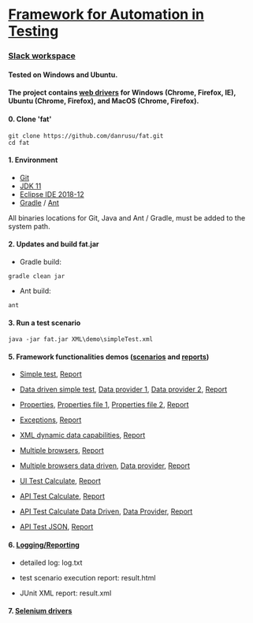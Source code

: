 # [Framework for Automation in Testing](https://github.com/danrusu/fat)

### [Slack workspace](fat-rr74038.slack.com)

#### Tested on Windows and Ubuntu.

#### The project contains [web drivers](https://github.com/danrusu/fat/tree/master/webDrivers) for Windows (Chrome, Firefox, IE), Ubuntu (Chrome, Firefox), and MacOS (Chrome, Firefox).


#### 0. Clone 'fat'

```
git clone https://github.com/danrusu/fat.git
cd fat
```


#### 1. Environment
 - [Git](https://git-scm.com/downloads)
 - [JDK 11](https://www.oracle.com/technetwork/java/javase/downloads/index.html)
 - [Eclipse IDE 2018-12](https://www.eclipse.org/eclipseide/2018-12/)
 - [Gradle](https://gradle.org/) / [Ant](https://ant.apache.org/bindownload.cgi)
 
 All binaries locations for Git, Java and Ant / Gradle, must be added to the system path.
 

#### 2. Updates and build fat.jar

- Gradle build:


```
gradle clean jar
```

- Ant build:

```
ant
```


#### 3. Run a test scenario

```
java -jar fat.jar XML\demo\simpleTest.xml
```


#### 5. Framework functionalities demos ([scenarios](XML/demo) and [reports](logs))
 
 - [Simple test](XML/demo/simpleTest.xml), 
 [Report](http://danrusu.ro/logs/log_demo_simpleTest/result.html)
 
 
 - [Data driven simple test](XML/demo/simpleDataProvider.xml),
 [Data provider 1](resources/dataProviders/demo/mockUsers.txt), 
 [Data provider 2](resources/dataProviders/demo/mockFamilyUsers.txt), 
 [Report](http://danrusu.ro/logs/log_demo_simpleDataProvider/result.html)


 - [Properties](XML/demo/properties.xml),
 [Properties file 1](resources/properties/demo/test.properties), 
 [Properties file 2](resources/properties/demo/dynamic.properties), 
 [Report](http://danrusu.ro/logs/log_demo_properties/result.html) 
 
 
 - [Exceptions](XML/demo/exceptions.xml), 
 [Report](http://danrusu.ro/logs/log_demo_exceptions/result.html)
 
 
 - [XML dynamic data capabilities](XML/demo/XmlDynamicData.xml), 
 [Report](http://danrusu.ro/logs/log_demo_XmlDynamicData/result.html)
 
 
  - [Multiple browsers](XML/demo/browsers.xml), 
 [Report](http://danrusu.ro/logs/log_demo_browsers/result.html)
 
 
 - [Multiple browsers data driven](XML/demo/browsersDD.xml),
 [Data provider](resources/dataProviders/demo/browsers),
 [Report](http://danrusu.ro/logs/log_demo_browsersDD/result.html)
 
 
 - [UI Test Calculate](XML/danrusu/uiTestCalculate.xml),
 [Report](http://danrusu.ro/logs/log_danrusu_uiTestCalculate/result.html)
 
 
  - [API Test Calculate](XML/danrusu/apiTestCalculate.xml),
 [Report](http://danrusu.ro/logs/log_danrusu_apiTestCalculate/result.html)


  - [API Test Calculate Data Driven](XML/danrusu/apiTestCalculateDD.xml),
 [Data Provider](resources/dataProviders/danrusu/calculate.txt), 
 [Report](http://danrusu.ro/logs/log_danrusu_apiTestCalculateDD/result.html)

 
  - [API Test JSON](XML/danrusu/apiTestJson.xml),
 [Report](http://danrusu.ro/logs/log_danrusu_apiTestJson/result.html)
 

#### 6. [Logging/Reporting](logs)

 - detailed log: log.txt
 
 - test scenario execution report: result.html
 
 - JUnit XML report: result.xml


#### 7. [Selenium drivers](http://www.webdriverjs.com/webdriverjs/)

